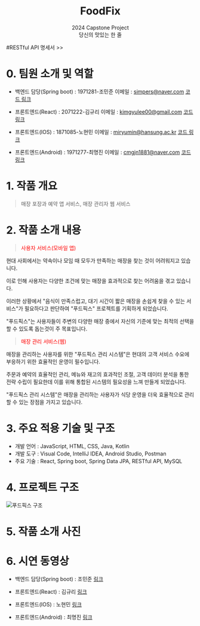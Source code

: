 <div align="center">

# FoodFix
 2024 Capstone Project<br>
 당신의 맛있는 한 줄

</div>


#RESTful API 명세서 >> 

# **0. 팀원 소개 및 역할**

* 백엔드 담당(Spring boot) : 1971281-조민준  이메일 : simpers@naver.com [코드 링크](https://github.com/Jominjun1/FoodfixProject/blob/backend)

* 프론트엔드(React) : 2071222-김규리 이메일 : kimgyulee00@gmail.com [코드 링크](https://github.com/Jominjun1/FoodfixProject/blob/frontend_web)

* 프론트엔드(IOS) : 1871085-노현민 이메일 : miryumin@hansung.ac.kr [코드 링크](https://github.com/Jominjun1/FoodfixProject/blob/frontend_ios)

* 프론트엔드(Android) : 1971277-최명진 이메일 : cmgjn1881@naver.com [코드 링크](https://github.com/Jominjun1/FoodfixProject/blob/frontend_android)

# **1. 작품 개요**

>매장 포장과 예약 앱 서비스, 매장 관리자 웹 서비스 


# **2. 작품 소개 내용**

><p style="color:red">사용자 서비스(모바일 앱)</p>
현대 사회에서는 약속이나 모임 때 모두가 만족하는 매장을 찾는 것이 어려워지고 있습니다. 

이로 인해 사용자는 다양한 조건에 맞는 매장을 효과적으로 찾는 어려움을 겪고 있습니다.

이러한 상황에서 "음식이 만족스럽고, 대기 시간이 짧은 매장을 손쉽게 찾을 수 있는 서비스"가 필요하다고
판단하여 "푸드픽스" 프로젝트를 기획하게 되었습니다.

"푸드픽스"는 사용자들이 주변의 다양한 매장 중에서 자신의 기준에 맞는 최적의 선택을 할 수 있도록 돕는것이 주 목표입니다.


><p style="color:red">매장 관리 서비스(웹)</p>
매장을 관리하는 사용자를 위한 "푸드픽스 관리 시스템"은 현대의 고객 서비스 수요에 부응하기 위한 효율적인 운영이 필수입니다.

주문과 예약의 효율적인 관리, 메뉴와 재고의 효과적인 조절, 고객 데이터 분석을 통한 전략 수립이 필요한데 이를 위해 통합된 시스템의 필요성을 느껴 만들게 되었습니다.

"푸드픽스 관리 시스템"은 매장을 관리하는 사용자가 식당 운영을 더욱 효율적으로 관리할 수 있는 장점을 가지고 있습니다.

# **3. 주요 적용 기술 및 구조**

* 개발 언어 : JavaScript, HTML, CSS, Java, Kotlin 
* 개발 도구 : Visual Code, IntelliJ IDEA, Android Studio, Postman 
* 주요 기술 : React, Spring boot, Spring Data JPA, RESTful API, MySQL

# **4. 프로젝트 구조**

![푸드픽스 구조](https://github.com/Jominjun1/FoodfixProject/assets/116476333/0a9a3a5c-2de4-44f6-a214-378f708b2e07)

  
# **5. 작품 소개 사진**

>

# **6. 시연 동영상**

* 백엔드 담당(Spring boot) : 조민준 [링크]()

* 프론트엔드(React) : 김규리 [링크](https://www.youtube.com/@user-oy5od5lm9j)

* 프론트엔드(IOS) : 노현민 [링크](https://www.youtube.com/watch?v=sFjHMpNh9ig)

* 프론트엔드(Android) : 최명진 [링크](https://www.youtube.com/watch?v=WSQHoTlA58Q)
  
